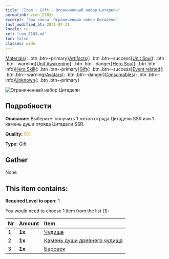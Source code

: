 ```yaml
---
title: "Item - Gift - Ограниченный набор Цитадели"
permalink: /con_2103/
excerpt: "Эра хаоса  Ограниченный набор Цитадели"
last_modified_at: 2021-07-21
locale: ru
ref: "con_2103.md"
toc: false
classes: wide
---
```

 [Materials](/ItemsRU/){: .btn .btn--primary}[Artifacts](/ItemsRU/Artifacts/){: .btn .btn--success}[Unit Soul](/ItemsRU/UnitSoul/){: .btn .btn--warning}[Unit Awakening](/ItemsRU/UnitAwakening/){: .btn .btn--danger}[Hero Soul](/ItemsRU/HeroSoul/){: .btn .btn--info}[Hero Skill](/ItemsRU/HeroSkill/){: .btn .btn--primary}[Gift](/ItemsRU/Gift/){: .btn .btn--success}[Event related](/ItemsRU/Events/){: .btn .btn--warning}[Avatars](/ItemsRU/Avatars/){: .btn .btn--danger}[Consumables](/ItemsRU/Consumables/){: .btn .btn--info}[Unknown](/ItemsRU/Unknown/){: .btn .btn--primary}

 ![Ограниченный набор Цитадели](/images/t/i_994004.png)

## Подробности
 **Описание:** Выберите: получить 1 жетон отряда Цитадели SSR или 1 камень души отряда Цитадели SSR.

 **Quality:** <span style="color: #FF8C00">OK</span>

 **Type:** Gift

## Gather

  None

## This item contains:

 **Required Level to open:** 1

 You would need to choose 1 item from the list (1):

  | Nr | Amount |     Item    |
  |:---|:-------|:------------|
  | 1 |  **1x** | [Чудище](/ItemsRU/unt_223/) |  | 
  | 2 |  **1x** | [Камень души древнего чудища](/ItemsRU/unt_311/) |  | 
  | 3 |  **1x** | [Берсерк](/ItemsRU/unt_224/) |  | 
